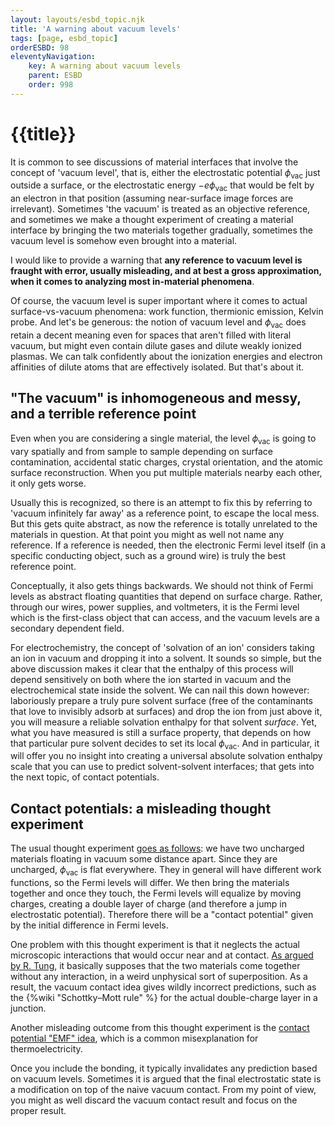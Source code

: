 ```yaml
---
layout: layouts/esbd_topic.njk
title: 'A warning about vacuum levels'
tags: [page, esbd_topic]
orderESBD: 98
eleventyNavigation:
    key: A warning about vacuum levels
    parent: ESBD
    order: 998
---
```


# {{title}}

It is common to see discussions of material interfaces that involve the concept of 'vacuum level', that is, either the electrostatic potential $\phi_\mathrm{vac}$ just outside a surface, or the electrostatic energy $-e \phi_\mathrm{vac}$ that would be felt by an electron in that position (assuming near-surface image forces are irrelevant). Sometimes 'the vacuum' is treated as an objective reference, and sometimes we make a thought experiment of creating a material interface by bringing the two materials together gradually, sometimes the vacuum level is somehow even brought into a material.

I would like to provide a warning that **any reference to vacuum level is fraught with error, usually misleading, and at best a gross approximation, when it comes to analyzing most in-material phenomena**.

Of course, the vacuum level is super important where it comes to actual surface-vs-vacuum phenomena: work function, thermionic emission, Kelvin probe. And let's be generous: the notion of vacuum level and $\phi_\mathrm{vac}$ does retain a decent meaning even for spaces that aren't filled with literal vacuum, but might even contain dilute gases and dilute weakly ionized plasmas. We can talk confidently about the ionization energies and electron affinities of dilute atoms that are effectively isolated. But that's about it.

## "The vacuum" is inhomogeneous and messy, and a terrible reference point

Even when you are considering a single material, the level $\phi_\mathrm{vac}$ is going to vary spatially and from sample to sample depending on surface contamination, accidental static charges, crystal orientation, and the atomic surface reconstruction. When you put multiple materials nearby each other, it only gets worse.

Usually this is recognized, so there is an attempt to fix this by referring to 'vacuum infinitely far away' as a reference point, to escape the local mess. But this gets quite abstract, as now the reference is totally unrelated to the materials in question. At that point you might as well not name any reference. If a reference is needed, then the electronic Fermi level itself (in a specific conducting object, such as a ground wire) is truly the best reference point.

Conceptually, it also gets things backwards. We should not think of Fermi levels as abstract floating quantities that depend on surface charge. Rather, through our wires, power supplies, and voltmeters, it is the Fermi level which is the first-class object that can access, and the vacuum levels are a secondary dependent field.

For electrochemistry, the concept of 'solvation of an ion' considers taking an ion in vacuum and dropping it into a solvent. It sounds so simple, but the above discussion makes it clear that the enthalpy of this process will depend sensitively on both where the ion started in vacuum and the electrochemical state inside the solvent. We can nail this down however: laboriously prepare a truly pure solvent surface (free of the contaminants that love to invisibly adsorb at surfaces) and drop the ion from just above it, you will measure a reliable solvation enthalpy for that solvent _surface_. Yet, what you have measured is still a surface property, that depends on how that particular pure solvent decides to set its local $\phi_\mathrm{vac}$. And in particular, it will offer you no insight into creating a universal absolute solvation enthalpy scale that you can use to predict solvent-solvent interfaces; that gets into the next topic, of contact potentials.

## Contact potentials: a misleading thought experiment

The usual thought experiment [goes as follows](https://www.uni-konstanz.de/FuF/Physik/Jaeckle/papers/thermopower/node4.html): we have two uncharged materials floating in vacuum some distance apart. Since they are uncharged, $\phi_\mathrm{vac}$ is flat everywhere. They in general will have different work functions, so the Fermi levels will differ. We then bring the materials together and once they touch, the Fermi levels will equalize by moving charges, creating a double layer of charge (and therefore a jump in electrostatic potential). Therefore there will be a "contact potential" given by the initial difference in Fermi levels.

One problem with this thought experiment is that it neglects the actual microscopic interactions that would occur near and at contact. [As argued by R. Tung](https://doi.org/10.1063/1.4858400), it basically supposes that the two materials come together without any interaction, in a weird unphysical sort of superposition. As a result, the vacuum contact idea gives wildly incorrect predictions, such as the {%wiki "Schottky–Mott rule" %} for the actual double-charge layer in a junction.

Another misleading outcome from this thought experiment is the [contact potential "EMF" idea](https://www.uni-konstanz.de/FuF/Physik/Jaeckle/papers/thermopower/node4.html), which is a common misexplanation for thermoelectricity.

Once you include the bonding, it typically invalidates any prediction based on vacuum levels. Sometimes it is argued that the final electrostatic state is a modification on top of the naive vacuum contact. From my point of view, you might as well discard the vacuum contact result and focus on the proper result.
